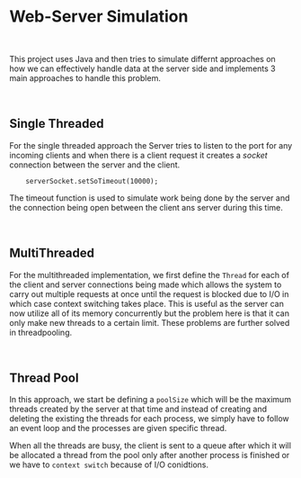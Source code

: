 # Web-Server Simulation

<br>

This project uses Java and then tries to simulate differnt approaches on how we can effectively handle data at the server side and implements 3 main approaches to handle this problem.

<br>

## Single Threaded

For the single threaded approach the Server tries to listen to the port for any incoming clients and when there is a client request it creates a _socket_ connection between the server and the client.

```
    serverSocket.setSoTimeout(10000);
```

The timeout function is used to simulate work being done by the server and the connection being open between the client ans server during this time.

<br>

## MultiThreaded

For the multithreaded implementation, we first define the `Thread` for each of the client and server connections being made which allows the system to carry out multiple requests at once until the request is blocked due to I/O in which case context switching takes place. This is useful as the server can now utilize all of its memory concurrently but the problem here is that it can only make new threads to a certain limit.
These problems are further solved in threadpooling.

<br>

## Thread Pool

In this approach, we start be defining a `poolSize` which will be the maximum threads created by the server at that time and instead of creating and deleting the existing the threads for each process, we simply have to follow an event loop and the processes are given specific thread.

When all the threads are busy, the client is sent to a queue after which it will be allocated a thread from the pool only after another process is finished or we have to `context switch` because of I/O conidtions.
